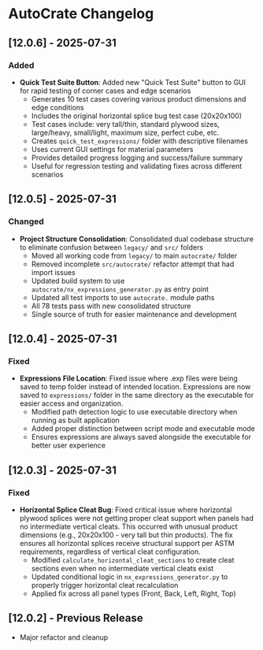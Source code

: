 # AutoCrate Changelog

## [12.0.6] - 2025-07-31

### Added
- **Quick Test Suite Button**: Added new "Quick Test Suite" button to GUI for rapid testing of corner cases and edge scenarios
  - Generates 10 test cases covering various product dimensions and edge conditions
  - Includes the original horizontal splice bug test case (20x20x100)
  - Test cases include: very tall/thin, standard plywood sizes, large/heavy, small/light, maximum size, perfect cube, etc.
  - Creates `quick_test_expressions/` folder with descriptive filenames
  - Uses current GUI settings for material parameters
  - Provides detailed progress logging and success/failure summary
  - Useful for regression testing and validating fixes across different scenarios

## [12.0.5] - 2025-07-31

### Changed
- **Project Structure Consolidation**: Consolidated dual codebase structure to eliminate confusion between `legacy/` and `src/` folders
  - Moved all working code from `legacy/` to main `autocrate/` folder
  - Removed incomplete `src/autocrate/` refactor attempt that had import issues
  - Updated build system to use `autocrate/nx_expressions_generator.py` as entry point
  - Updated all test imports to use `autocrate.` module paths
  - All 78 tests pass with new consolidated structure
  - Single source of truth for easier maintenance and development

## [12.0.4] - 2025-07-31

### Fixed
- **Expressions File Location**: Fixed issue where .exp files were being saved to temp folder instead of intended location. Expressions are now saved to `expressions/` folder in the same directory as the executable for easier access and organization.
  - Modified path detection logic to use executable directory when running as built application
  - Added proper distinction between script mode and executable mode
  - Ensures expressions are always saved alongside the executable for better user experience

## [12.0.3] - 2025-07-31

### Fixed
- **Horizontal Splice Cleat Bug**: Fixed critical issue where horizontal plywood splices were not getting proper cleat support when panels had no intermediate vertical cleats. This occurred with unusual product dimensions (e.g., 20x20x100 - very tall but thin products). The fix ensures all horizontal splices receive structural support per ASTM requirements, regardless of vertical cleat configuration.
  - Modified `calculate_horizontal_cleat_sections` to create cleat sections even when no intermediate vertical cleats exist
  - Updated conditional logic in `nx_expressions_generator.py` to properly trigger horizontal cleat recalculation
  - Applied fix across all panel types (Front, Back, Left, Right, Top)

## [12.0.2] - Previous Release
- Major refactor and cleanup